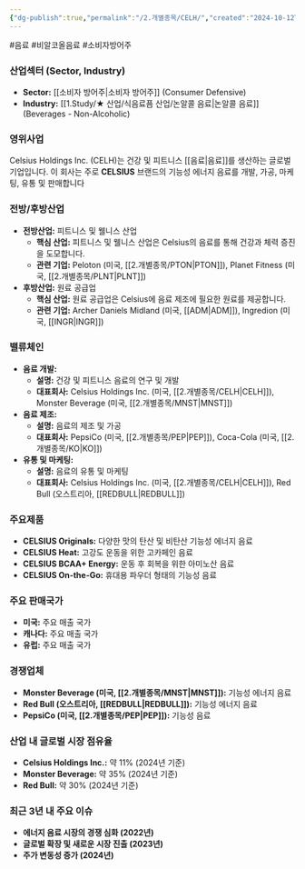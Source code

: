 ```yaml
---
{"dg-publish":true,"permalink":"/2.개별종목/CELH/","created":"2024-10-12T00:25:32.871+09:00","updated":"2025-07-29T21:37:04.467+09:00"}
---
```


#음료 #비알코올음료 #소비자방어주

### 산업섹터 (Sector, Industry)

- **Sector:** [[소비자 방어주\|소비자 방어주]] (Consumer Defensive)
- **Industry:** [[1.Study/★ 산업/식음료픔 산업/논알콜 음료\|논알콜 음료]] (Beverages - Non-Alcoholic)

### 영위사업

Celsius Holdings Inc. (CELH)는 건강 및 피트니스 [[음료\|음료]]를 생산하는 글로벌 기업입니다. 이 회사는 주로 **CELSIUS** 브랜드의 기능성 에너지 음료를 개발, 가공, 마케팅, 유통 및 판매합니다


### 전방/후방산업

- **전방산업:** 피트니스 및 웰니스 산업
    - **핵심 산업:** 피트니스 및 웰니스 산업은 Celsius의 음료를 통해 건강과 체력 증진을 도모합니다.
    - **관련 기업:** Peloton (미국, [[2.개별종목/PTON\|PTON]]), Planet Fitness (미국, [[2.개별종목/PLNT\|PLNT]])
- **후방산업:** 원료 공급업
    - **핵심 산업:** 원료 공급업은 Celsius에 음료 제조에 필요한 원료를 제공합니다.
    - **관련 기업:** Archer Daniels Midland (미국, [[ADM\|ADM]]), Ingredion (미국, [[INGR\|INGR]])

### 밸류체인

- **음료 개발:**
    - **설명:** 건강 및 피트니스 음료의 연구 및 개발
    - **대표회사:** Celsius Holdings Inc. (미국, [[2.개별종목/CELH\|CELH]]), Monster Beverage (미국, [[2.개별종목/MNST\|MNST]])
- **음료 제조:**
    - **설명:** 음료의 제조 및 가공
    - **대표회사:** PepsiCo (미국, [[2.개별종목/PEP\|PEP]]), Coca-Cola (미국, [[2.개별종목/KO\|KO]])
- **유통 및 마케팅:**
    - **설명:** 음료의 유통 및 마케팅
    - **대표회사:** Celsius Holdings Inc. (미국, [[2.개별종목/CELH\|CELH]]), Red Bull (오스트리아, [[REDBULL\|REDBULL]])

### 주요제품

- **CELSIUS Originals:** 다양한 맛의 탄산 및 비탄산 기능성 에너지 음료
- **CELSIUS Heat:** 고강도 운동을 위한 고카페인 음료
- **CELSIUS BCAA+ Energy:** 운동 후 회복을 위한 아미노산 음료
- **CELSIUS On-the-Go:** 휴대용 파우더 형태의 기능성 음료

### 주요 판매국가

- **미국:** 주요 매출 국가
- **캐나다:** 주요 매출 국가
- **유럽:** 주요 매출 국가

### 경쟁업체

- **Monster Beverage (미국, [[2.개별종목/MNST\|MNST]]):** 기능성 에너지 음료
- **Red Bull (오스트리아, [[REDBULL\|REDBULL]]):** 기능성 에너지 음료
- **PepsiCo (미국, [[2.개별종목/PEP\|PEP]]):** 기능성 음료

### 산업 내 글로벌 시장 점유율

- **Celsius Holdings Inc.:** 약 11% (2024년 기준)
- **Monster Beverage:** 약 35% (2024년 기준)
- **Red Bull:** 약 30% (2024년 기준)

### 최근 3년 내 주요 이슈

- **에너지 음료 시장의 경쟁 심화 (2022년)**
- **글로벌 확장 및 새로운 시장 진출 (2023년)**
- **주가 변동성 증가 (2024년)**
